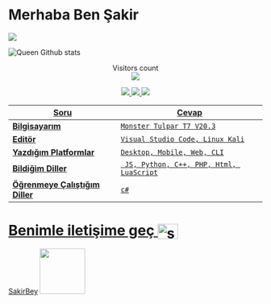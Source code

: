 # Merhaba Ben Şakir


![](https://komarev.com/ghpvc/?username=SakirBey1&color=565f89&style=flat)

![Queen Github stats](https://github-readme-stats.vercel.app/api?username=SakirBey1&show_icons=true&theme=tokyonight)

<p align="center"> 
  Visitors count<br>
  <img src="https://profile-counter.glitch.me/SakirBey1/count.svg" />

<p align="center">
  <a href="https://github.com/SakirBey1">
    <img src="https://komarev.com/ghpvc/?username=SakirBey1&label=Profile%20views&color=ff69b4&label=Profile+Views&style=plastic">

  </a>
  <a href="https://github.com/SakirBey1?tab=stars">
    <img src="https://img.shields.io/github/stars/SakirBey1?color=ff69b4&label=Stargazers&style=plastic">

  </a>
  <a href="https://github.com/SakirBey1?tab=followers">
    <img src="https://img.shields.io/github/followers/SakirBey1?color=ff69b4&label=Followers&style=plastic">
    
Soru | Cevap
--- | --- 
**Bilgisayarım**  | `Monster Tulpar T7 V20.3`
**Editör**  | `Visual Studio Code, Linux Kali`
**Yazdığım Platformlar** | `Desktop, Mobile, Web, CLI`
**Bildiğim Diller**  | ` JS, Python, C++, PHP, Html, LuaScript`
**Öğrenmeye Çalıştığım Diller** | `c#`

# Benimle iletişime geç <a href="https://t.me/SakirBey1" target="blank"><img align="center" src="https://cdn.jsdelivr.net/npm/simple-icons@3.0.1/icons/telegram.svg" alt="sakirbey" height="30" width="40" /></a>

[SakirBey](www.github.com/SakirBey1) <img src="https://i.pinimg.com/originals/62/c9/3a/62c93a4cf6462f54fdea6d735d927f9c.gif" height="90" with="86">
